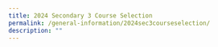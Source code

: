 ```yaml
---
title: 2024 Secondary 3 Course Selection
permalink: /general-information/2024sec3courseselection/
description: ""
---
```

